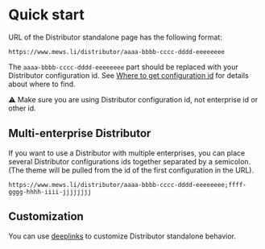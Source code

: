 # Quick start

URL of the Distributor standalone page has the following format:

```text
https://www.mews.li/distributor/aaaa-bbbb-cccc-dddd-eeeeeeee
```

The `aaaa-bbbb-cccc-dddd-eeeeeeee` part should be replaced with your Distributor configuration id. See [Where to get configuration id](./faq.md#where-to-get-configuration-id) for details about where to find.

⚠️ Make sure you are using Distributor configuration id, not enterprise id or other id.

## Multi-enterprise Distributor

If you want to use a Distributor with multiple enterprises, you can place several Distributor configurations ids together separated by a semicolon. \(The theme will be pulled from the id of the first configuration in the URL\).

```text
https://www.mews.li/distributor/aaaa-bbbb-cccc-dddd-eeeeeeee;ffff-gggg-hhhh-iiii-jjjjjjjj
```

## Customization

You can use [deeplinks](./deeplinks.md) to customize Distributor standalone behavior. 
